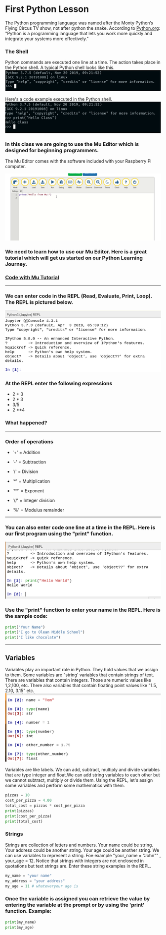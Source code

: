 # First Python Lesson
The Python programming language was named after the Monty
Python’s Flying Circus TV show, not after python the snake.
According to [Python.org](https://python.org): "Python is a programming language that lets you work more quickly and integrate your systems more effectively."
### The Shell
Python commands are executed one line at a time. The action takes place in the Python shell. A typical Python shell looks like this. 
![Python Shell](https://github.com/donwatkins/PyGirls4Good/blob/master/Images/PythonShell1.png)

Here's a code example executed in the Python shell. 
![Hello Class](https://github.com/donwatkins/PyGirls4Good/blob/master/Images/PythonShell2.png)

### In this class we are going to use the Mu Editor which is designed for beginning programmers. 
The Mu Editor comes with the software included with your Raspberry Pi computer.

![Code with Mu](https://github.com/donwatkins/PyGirls4Good/blob/master/Images/CodeWithMu.png)

### We need to learn how to use our Mu Editor. Here is a great tutorial which will get us started on our Python Learning Journey. 
### [Code with Mu Tutorial](https://codewith.mu/en/tutorials/1.0/start)

____
### We can enter code in the REPL (Read, Evaluate, Print, Loop). The REPL is pictured below. 
![REPL](https://github.com/donwatkins/PyGirls4Good/blob/master/Images/Mu_REPL.png)


### At the REPL enter the following expressions
* 2 + 3
* 2 * 3 
* 3/5
* 2 **4
### What happened? 
----
### Order of operations
* '+' = Addition

* '-' = Subtraction

* '/' = Division

* '*' = Multiplication

* '**' = Exponent

* '//' = Integer division

* '%' = Modulus remainder
----
### You can also enter code one line at a time in the REPL. Here is our first program using the "print" function. 
![Hello World](https://github.com/donwatkins/PyGirls4Good/blob/master/Images/HelloWorld.png)

### Use the "print" function to enter your name in the REPL. Here is the sample code: 
```python
print("Your Name")
print("I go to Olean Middle School")
print("I like chocolate")
```
---
## Variables
 Variables play an important role in Python. They hold values that we assign to them. Some variables are "string' variables that contain strings of text. There are variables that contain integers. Those are numeric values like 1,2,100, etc. There also variables that contain floating point values like "1.5, 2.10, 3.15" etc. 
![Variables by Type](https://github.com/donwatkins/PyGirls4Good/blob/master/Images/variable_types.png)

Variables are like labels. We can add, subtract, multiply and divide variables that are type integer and float.We can add string variables to each other but we cannot subtract, multiply or divide them. Using the REPL, let's assign some variables and perform some mathematics with them. 
```python
pizzas = 10
cost_per_pizza = 4.00
total_cost = pizzas * cost_per_pizza
print(pizzas)
print(cost_per_pizza)
print(total_cost)
```
### Strings 
Strings are collection of letters and numbers. Your name could be string. Your address could be another string. Your age could be another string. We can use variables to represent a string. Foe example "your_name = "John"" , your_age = 12. Notice that strings with integers are not encloseed in quotations but text strings are. Enter these string examples in the REPL. 
```python
my_name = "your name"
my_address = "your address" 
my_age = 11 # whateveryour age is
``` 
### Once the variable is assigned you can retrieve the value by entering the variable at the prompt or by using the 'print' function. Example: 
```python
print(my_name)
print(my_age)





